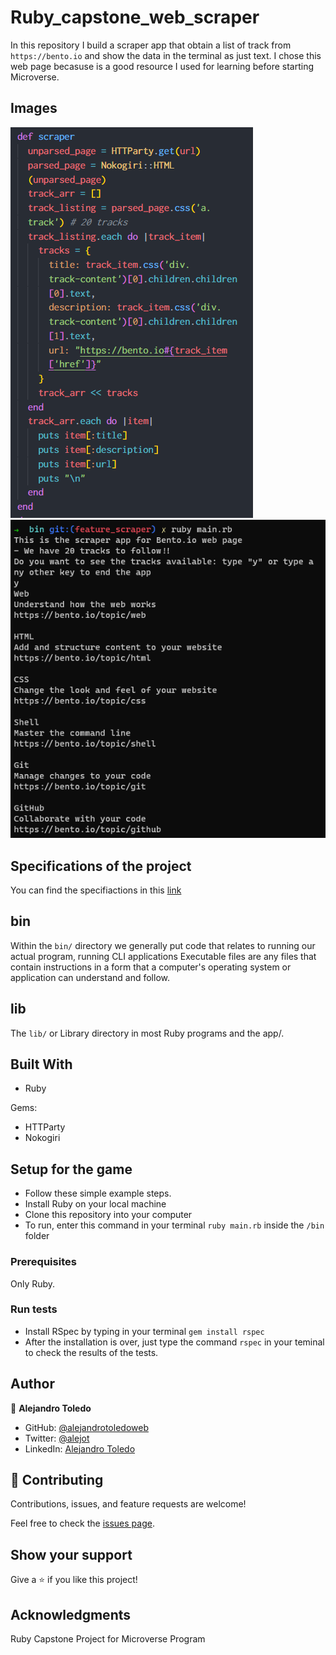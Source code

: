 # Ruby_capstone_web_scraper

 In this repository I build a scraper app that obtain a list of track from `https://bento.io` and show the data in the terminal as just text.
 I chose this web page becasuse is a good resource I used for learning before starting Microverse.

 ## Images

 ![scraper_code](./scraper_method.png)
 ![scraper_in_terminal](./scraper_in_terminal.png)

 ## Specifications of the project

 You can find the specifiactions in this [link](https://www.notion.so/Build-your-own-scraper-f54eaca54d8a4d758a5f0141468127a8)
 
 ## bin

 Within the `bin/` directory we generally put code that relates to running our actual program, running CLI applications Executable files are any files that contain instructions in a form that a computer's operating system or application can understand and follow. 

 ## lib

The `lib/` or Library directory in most Ruby programs and the app/.

## Built With

- Ruby

Gems:

- HTTParty
- Nokogiri

## Setup for the game

- Follow these simple example steps.
- Install Ruby on your local machine
- Clone this repository into your computer
- To run, enter this command in your terminal `ruby main.rb` inside the `/bin` folder

### Prerequisites

Only Ruby.

### Run tests

- Install RSpec by typing in your terminal `gem install rspec`
- After the installation is over, just type the command `rspec` in your teminal to check the results of the tests.

## Author

👤  **Alejandro Toledo**
- GitHub: [@alejandrotoledoweb](https://github.com/alejandrotoledoweb)
- Twitter: [@alejot](https://twitter.com/alejot)
- LinkedIn: [Alejandro Toledo](https://www.linkedin.com/in/alejandro-toledo-3b444b109/)

## 🤝 Contributing

Contributions, issues, and feature requests are welcome!

Feel free to check the [issues page](https://github.com/alejandrotoledoweb/ruby_capstone_web_scraper/issues).

## Show your support

Give a ⭐️ if you like this project!

## Acknowledgments

Ruby Capstone Project for Microverse Program